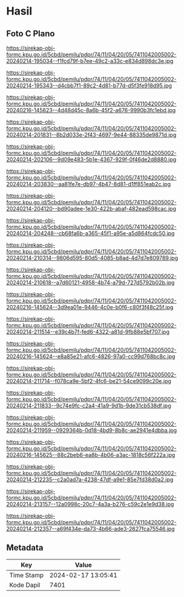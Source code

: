 # Hasil

## Foto C Plano

https://sirekap-obj-formc.kpu.go.id/5cbd/pemilu/pdpr/74/11/04/20/05/7411042005002-20240214-195034--f1fcd79f-b7ee-49c2-a33c-e834d898dc3e.jpg

https://sirekap-obj-formc.kpu.go.id/5cbd/pemilu/pdpr/74/11/04/20/05/7411042005002-20240214-195343--d4cbb7f1-89c2-4d81-b77d-d5f3fe918d95.jpg

https://sirekap-obj-formc.kpu.go.id/5cbd/pemilu/pdpr/74/11/04/20/05/7411042005002-20240216-145623--4d48d45c-8a6b-45f2-a676-9990b3fc1ebd.jpg

https://sirekap-obj-formc.kpu.go.id/5cbd/pemilu/pdpr/74/11/04/20/05/7411042005002-20240214-201831--8b2d033e-2f43-4697-9e44-88335de9871d.jpg

https://sirekap-obj-formc.kpu.go.id/5cbd/pemilu/pdpr/74/11/04/20/05/7411042005002-20240214-202106--9d09e483-5b1e-4367-929f-0f46de2d8880.jpg

https://sirekap-obj-formc.kpu.go.id/5cbd/pemilu/pdpr/74/11/04/20/05/7411042005002-20240214-203830--aa81fe7e-db97-4b47-8d81-d1ff851eab2c.jpg

https://sirekap-obj-formc.kpu.go.id/5cbd/pemilu/pdpr/74/11/04/20/05/7411042005002-20240214-204120--bd90adee-1e30-422b-abaf-482ead598cac.jpg

https://sirekap-obj-formc.kpu.go.id/5cbd/pemilu/pdpr/74/11/04/20/05/7411042005002-20240214-204248--cb68fa6b-a365-45f1-a95e-a5d864fcdc50.jpg

https://sirekap-obj-formc.kpu.go.id/5cbd/pemilu/pdpr/74/11/04/20/05/7411042005002-20240214-210314--9806d595-80d5-4085-b8ad-4d7d7e809789.jpg

https://sirekap-obj-formc.kpu.go.id/5cbd/pemilu/pdpr/74/11/04/20/05/7411042005002-20240214-210618--a7d60121-4958-4b74-a79d-727d5792b02b.jpg

https://sirekap-obj-formc.kpu.go.id/5cbd/pemilu/pdpr/74/11/04/20/05/7411042005002-20240216-145624--3d9ea01e-9446-4c0e-b0f6-c80f3f48c25f.jpg

https://sirekap-obj-formc.kpu.go.id/5cbd/pemilu/pdpr/74/11/04/20/05/7411042005002-20240214-211514--e39c4b7f-fed6-4322-a81d-9fb88e5bf707.jpg

https://sirekap-obj-formc.kpu.go.id/5cbd/pemilu/pdpr/74/11/04/20/05/7411042005002-20240216-145624--e8a85e21-afc6-4826-97a0-cc99d768bc8c.jpg

https://sirekap-obj-formc.kpu.go.id/5cbd/pemilu/pdpr/74/11/04/20/05/7411042005002-20240214-211714--f078ca9e-5bf2-4fc6-be21-54ce9099c20e.jpg

https://sirekap-obj-formc.kpu.go.id/5cbd/pemilu/pdpr/74/11/04/20/05/7411042005002-20240214-211833--9c74e9fc-c2a4-41a9-9d1b-9de31cb538df.jpg

https://sirekap-obj-formc.kpu.go.id/5cbd/pemilu/pdpr/74/11/04/20/05/7411042005002-20240214-211959--0929364b-0d18-4bd9-8b8c-ae2941e4dbba.jpg

https://sirekap-obj-formc.kpu.go.id/5cbd/pemilu/pdpr/74/11/04/20/05/7411042005002-20240216-145625--88c2beb6-ea8b-4b06-a3ac-1818c56f222a.jpg

https://sirekap-obj-formc.kpu.go.id/5cbd/pemilu/pdpr/74/11/04/20/05/7411042005002-20240214-212235--c2a0ad7a-4238-47df-a9e1-85e7fd38d0a2.jpg

https://sirekap-obj-formc.kpu.go.id/5cbd/pemilu/pdpr/74/11/04/20/05/7411042005002-20240214-213157--12a0998c-20c7-4a3a-b276-c59c2e1e9d38.jpg

https://sirekap-obj-formc.kpu.go.id/5cbd/pemilu/pdpr/74/11/04/20/05/7411042005002-20240214-212357--a69f434e-da73-4b66-ade3-2627fca75546.jpg


## Metadata

| Key        | Value               |
| ---------- | ------------------- |
| Time Stamp | 2024-02-17 13:05:41 |
| Kode Dapil | 7401                |



